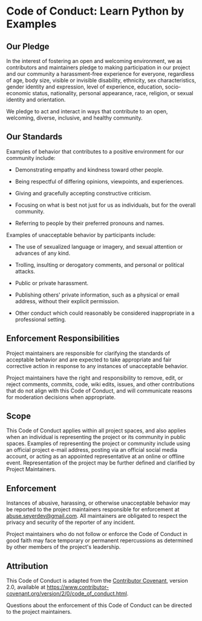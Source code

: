 # Code of Conduct: Learn Python by Examples

## Our Pledge

In the interest of fostering an open and welcoming environment, we as contributors and maintainers pledge to making participation in our project and our community a harassment-free experience for everyone, regardless of age, body size, visible or invisible disability, ethnicity, sex characteristics, gender identity and expression, level of experience, education, socio-economic status, nationality, personal appearance, race, religion, or sexual identity and orientation.

We pledge to act and interact in ways that contribute to an open, welcoming, diverse, inclusive, and healthy community.

## Our Standards

Examples of behavior that contributes to a positive environment for our community include:

- Demonstrating empathy and kindness toward other people.

- Being respectful of differing opinions, viewpoints, and experiences.

- Giving and gracefully accepting constructive criticism.

- Focusing on what is best not just for us as individuals, but for the overall community.

- Referring to people by their preferred pronouns and names.

Examples of unacceptable behavior by participants include:

- The use of sexualized language or imagery, and sexual attention or advances of any kind.

- Trolling, insulting or derogatory comments, and personal or political attacks.

- Public or private harassment.

- Publishing others' private information, such as a physical or email address, without their explicit permission.

- Other conduct which could reasonably be considered inappropriate in a professional setting.

## Enforcement Responsibilities

Project maintainers are responsible for clarifying the standards of acceptable behavior and are expected to take appropriate and fair corrective action in response to any instances of unacceptable behavior.

Project maintainers have the right and responsibility to remove, edit, or reject comments, commits, code, wiki edits, issues, and other contributions that do not align with this Code of Conduct, and will communicate reasons for moderation decisions when appropriate.

## Scope

This Code of Conduct applies within all project spaces, and also applies when an individual is representing the project or its community in public spaces. Examples of representing the project or community include using an official project e-mail address, posting via an official social media account, or acting as an appointed representative at an online or offline event. Representation of the project may be further defined and clarified by Project Maintainers.

## Enforcement

Instances of abusive, harassing, or otherwise unacceptable behavior may be reported to the project maintainers responsible for enforcement at abuse.seyerdev@gmail.com. All maintainers are obligated to respect the privacy and security of the reporter of any incident.

Project maintainers who do not follow or enforce the Code of Conduct in good faith may face temporary or permanent repercussions as determined by other members of the project's leadership.

## Attribution

This Code of Conduct is adapted from the [Contributor Covenant](https://www.contributor-covenant.org/), version 2.0, available at <https://www.contributor-covenant.org/version/2/0/code_of_conduct.html>.

Questions about the enforcement of this Code of Conduct can be directed to the project maintainers.
